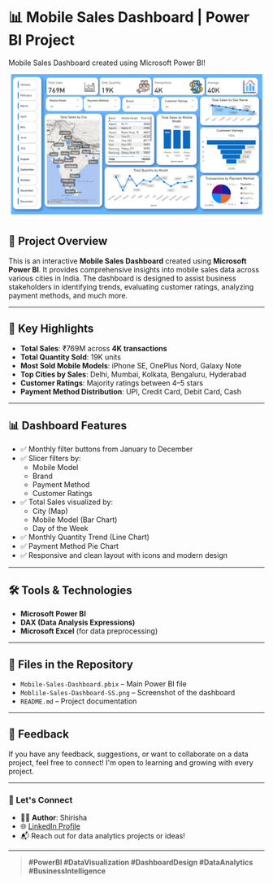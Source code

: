 # 📊 Mobile Sales Dashboard | Power BI Project
Mobile Sales Dashboard  created using Microsoft Power BI!

![Dashboard Screenshot](https://github.com/Shirisha44/Mobile_Sales_PowerBI_Dashboard/blob/main/Moblile-Sales-Dashboard-SS.png)
## 🔎 Project Overview

This is an interactive **Mobile Sales Dashboard** created using **Microsoft Power BI**. It provides comprehensive insights into mobile sales data across various cities in India. The dashboard is designed to assist business stakeholders in identifying trends, evaluating customer ratings, analyzing payment methods, and much more.

---

## 🚀 Key Highlights

- **Total Sales**: ₹769M across **4K transactions**
- **Total Quantity Sold**: 19K units
- **Most Sold Mobile Models**: iPhone SE, OnePlus Nord, Galaxy Note
- **Top Cities by Sales**: Delhi, Mumbai, Kolkata, Bengaluru, Hyderabad
- **Customer Ratings**: Majority ratings between 4–5 stars
- **Payment Method Distribution**: UPI, Credit Card, Debit Card, Cash

---

## 📊 Dashboard Features

- ✅ Monthly filter buttons from January to December
- ✅ Slicer filters by:
  - Mobile Model
  - Brand
  - Payment Method
  - Customer Ratings
- ✅ Total Sales visualized by:
  - City (Map)
  - Mobile Model (Bar Chart)
  - Day of the Week
- ✅ Monthly Quantity Trend (Line Chart)
- ✅ Payment Method Pie Chart
- ✅ Responsive and clean layout with icons and modern design

---

## 🛠️ Tools & Technologies

- **Microsoft Power BI**
- **DAX (Data Analysis Expressions)**
- **Microsoft Excel** (for data preprocessing)

---

## 📁 Files in the Repository

- `Mobile-Sales-Dashboard.pbix` – Main Power BI file
- `Moblile-Sales-Dashboard-SS.png` – Screenshot of the dashboard
- `README.md` – Project documentation

---

## 💬 Feedback

If you have any feedback, suggestions, or want to collaborate on a data project, feel free to connect! I'm open to learning and growing with every project.

---

### 🔗 Let's Connect

- 👩‍💻 **Author**: Shirisha
- 🌐 [LinkedIn Profile]( www.linkedin.com/in/shirisha-ragate44) 
- 📬 Reach out for data analytics projects or ideas!

---

> **#PowerBI #DataVisualization #DashboardDesign #DataAnalytics #BusinessIntelligence**
